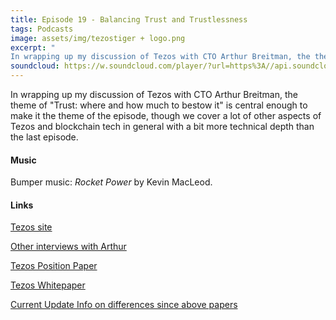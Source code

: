 ```yaml
---
title: Episode 19 - Balancing Trust and Trustlessness
tags: Podcasts
image: assets/img/tezostiger + logo.png
excerpt: "
In wrapping up my discussion of Tezos with CTO Arthur Breitman, the theme of "Trust: where and how much to bestow it" is central enough to make it the theme of the episode, though we cover a lot of other aspects of Tezos and blockchain tech in general with a bit more technical depth than the last episode.
soundcloud: https://w.soundcloud.com/player/?url=https%3A//api.soundcloud.com/tracks/318491803
---
```

In wrapping up my discussion of Tezos with CTO Arthur Breitman, the theme of "Trust: where and how much to bestow it" is central enough to make it the theme of the episode, though we cover a lot of other aspects of Tezos and blockchain tech in general with a bit more technical depth than the last episode.

#### Music

Bumper music: *Rocket Power* by Kevin MacLeod.

#### Links

[Tezos site](https://tezos.com)

[Other interviews with Arthur](https://www.youtube.com/results?search_query=tezos)

[Tezos Position Paper](https://tezos.com/pdf/position_paper.pdf)

[Tezos Whitepaper](https://tezos.com/pdf/white_paper.pdf)

[Current Update Info on differences since above papers](https://medium.com/@arthurb/diff-2014-tezos-2017-tezos-1cb566cca892) 
